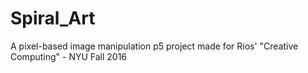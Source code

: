 # Spiral_Art
A pixel-based image manipulation p5 project made for Rios' "Creative Computing" - NYU Fall 2016
